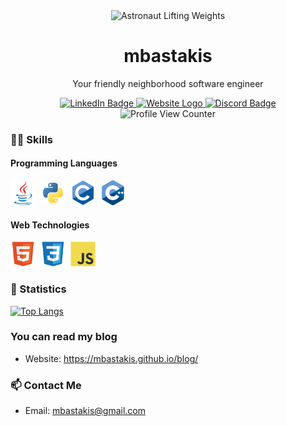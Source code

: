 <div align="center">
  <img src="https://i.ibb.co/M6zhhkJ/astronaut-lifting-weights-1.png" alt="Astronaut Lifting Weights" width="200px">
  <h1>mbastakis</h1>
  <p>Your friendly neighborhood software engineer</p>
  <div id="badges">
    <a href="https://www.linkedin.com/in/michail-bastakis-004431170/">
      <img src="https://img.shields.io/badge/LinkedIn-blue?style=for-the-badge&logo=linkedin&logoColor=white" alt="LinkedIn Badge"/>
    </a>
    <a href="website-URL">
      <img src="https://img.shields.io/badge/Personal_Website-red?style=for-the-badge&logo=CodeIgniter&logoColor=white" alt="Website Logo"/>
    </a>
    <a href="https://discordapp.com/users/Tobi%20Kadachi#8732">
      <img src="https://img.shields.io/badge/Discord-blueviolet?style=for-the-badge&logo=Discord&logoColor=white" alt="Discord Badge"/>
    </a>
  </div>
  <img src="https://komarev.com/ghpvc/?username=mbastakis&style=flat-square&color=blue" alt="Profile View Counter"/>
</div>

### 👨‍💻 Skills
#### Programming Languages
<img src="https://github.com/devicons/devicon/blob/master/icons/java/java-original.svg" title="Java" alt="Java" width="40" height="40"/>&nbsp;
<img src="https://github.com/devicons/devicon/blob/master/icons/python/python-original.svg" title="Python" alt="Python" width="40" height="40"/>&nbsp;
<img src="https://github.com/devicons/devicon/blob/master/icons/c/c-original.svg" title="C" alt="C" width="40" height="40"/>&nbsp;
<img src="https://github.com/devicons/devicon/blob/master/icons/cplusplus/cplusplus-original.svg" title="C++" alt="C++" width="40" height="40"/>

#### Web Technologies
<img src="https://github.com/devicons/devicon/blob/master/icons/html5/html5-original.svg" title="HTML5" alt="HTML5" width="40" height="40"/>&nbsp;
<img src="https://github.com/devicons/devicon/blob/master/icons/css3/css3-original.svg" title="CSS3" alt="CSS3" width="40" height="40"/>&nbsp;
<img src="https://github.com/devicons/devicon/blob/master/icons/javascript/javascript-original.svg" title="JavaScript" alt="JavaScript" width="40" height="40"/>

### 🚀 Statistics
[![Top Langs](https://github-readme-stats.vercel.app/api/top-langs/?username=mbastakis&layout=compact&lang_count=6&theme=dracula)](https://github.com/anuraghazra/github-readme-stats)

### You can read my blog
- Website: https://mbastakis.github.io/blog/
### 📫 Contact Me
- Email: mbastakis@gmail.com
